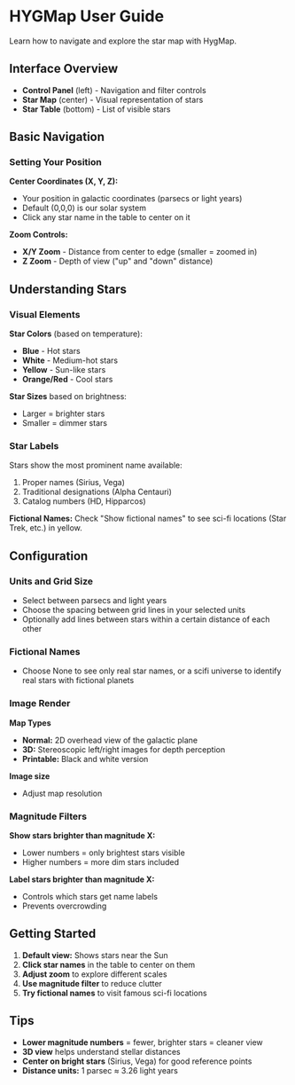 # HYGMap User Guide

Learn how to navigate and explore the star map with HygMap.

## Interface Overview

- **Control Panel** (left) - Navigation and filter controls
- **Star Map** (center) - Visual representation of stars
- **Star Table** (bottom) - List of visible stars

## Basic Navigation

### Setting Your Position

**Center Coordinates (X, Y, Z):**
- Your position in galactic coordinates (parsecs or light years)
- Default (0,0,0) is our solar system
- Click any star name in the table to center on it

**Zoom Controls:**
- **X/Y Zoom** - Distance from center to edge (smaller = zoomed in)
- **Z Zoom** - Depth of view ("up" and "down" distance)

## Understanding Stars

### Visual Elements

**Star Colors** (based on temperature):
- **Blue** - Hot stars
- **White** - Medium-hot stars  
- **Yellow** - Sun-like stars
- **Orange/Red** - Cool stars

**Star Sizes** based on brightness:
- Larger = brighter stars
- Smaller = dimmer stars

### Star Labels

Stars show the most prominent name available:
1. Proper names (Sirius, Vega)
2. Traditional designations (Alpha Centauri)
3. Catalog numbers (HD, Hipparcos)

**Fictional Names:** Check "Show fictional names" to see sci-fi locations (Star Trek, etc.) in yellow.

## Configuration

### Units and Grid Size

- Select between parsecs and light years
- Choose the spacing between grid lines in your selected units
- Optionally add lines between stars within a certain distance of each other

### Fictional Names

- Choose None to see only real star names, or a scifi universe to identify real stars with fictional planets

### Image Render

**Map Types**
- **Normal:** 2D overhead view of the galactic plane
- **3D:** Stereoscopic left/right images for depth perception
- **Printable:** Black and white version

**Image size**
- Adjust map resolution

### Magnitude Filters

**Show stars brighter than magnitude X:**
- Lower numbers = only brightest stars visible
- Higher numbers = more dim stars included

**Label stars brighter than magnitude X:**
- Controls which stars get name labels
- Prevents overcrowding

## Getting Started

1. **Default view:** Shows stars near the Sun
2. **Click star names** in the table to center on them
3. **Adjust zoom** to explore different scales
4. **Use magnitude filter** to reduce clutter
5. **Try fictional names** to visit famous sci-fi locations

## Tips

- **Lower magnitude numbers** = fewer, brighter stars = cleaner view
- **3D view** helps understand stellar distances
- **Center on bright stars** (Sirius, Vega) for good reference points
- **Distance units:** 1 parsec ≈ 3.26 light years
